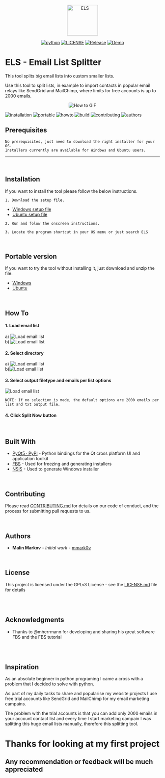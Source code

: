 <p align="center">
  <img alt="ELS" src="src/main/icons/linux/128.png" height="100" />
  <p align="center">
    <a href="https://www.python.org/"><img alt="python" src="https://img.shields.io/badge/python-3.7%2B-blue.svg"></a>
    <a href="LICENSE"><img alt="LICENSE" src="https://img.shields.io/badge/license-GPLv3-brightgreen.svg?style=flat-square"></a>
    <a href="CHANGELOG.md"><img alt="Release" src="https://img.shields.io/badge/version-1.1-red.svg"></a>
    <a href="https://github.com/mherrmann/fbs"><img alt="Demo" src="https://img.shields.io/badge/freeze-FBS-brown.svg"></a>
  </p>
</p>


# ELS - Email List Splitter
This tool splits big email lists into custom smaller lists.

Use this tool to split lists, in example to import contacts in popular email relays like SendGrid and MailChimp, where limits for free accounts is up to 2000 emails.

<p align="center">
  <img src="Screenshots/els-gif.gif" alt="How to GIF">
</p>

<p>
  <a href="#installation"><img alt="installation" src="https://img.shields.io/static/v1.svg?label=&message=Installation&color=blue"></a> 
  <a href="#portable"><img alt="portable" src="https://img.shields.io/static/v1.svg?label=&message=Portable&color=green"></a> 
  <a href="#howto"><img alt="howto" src="https://img.shields.io/static/v1.svg?label=&message=How%20To&color=blue"></a> 
  <a href="#build"><img alt="build" src="https://img.shields.io/static/v1.svg?label=&message=Build%20With&color=green"></a> 
  <a href="#contributing"><img alt="contributing" src="https://img.shields.io/static/v1.svg?label=&message=Contributing&color=blue"></a> 
  <a href="#authors"><img alt="authors" src="https://img.shields.io/static/v1.svg?label=&message=Authors&color=green"></a> 

## Prerequisites

```
No prerequisites, just need to download the right installer for your OS.
Installers currently are available for Windows and Ubuntu users. 
```
---

<br/>
<a name="installation"></a> 

## Installation
If you want to install the tool please follow the below instructions.

```
1. Download the setup file.
```
  - [Windows setup file](Installers/Windows/ELS-win64-setup.exe)
  - [Ubuntu setup file](Installers/Linux/ELS-ubuntu-setup.deb)
```
2. Run and folow the onscreen instructions.
```
```
3. Locate the program shortcut in your OS menu or just search ELS
```

<br/>
<a name="portable"></a>

## Portable version
If you want to try the tool without installing it, just download and unzip the file.

  - [Windows](Portables/Windows_Portable/ELS-Windows.zip)
  - [Ubuntu](Portables/Linux_Portable/ELS-ubuntu.zip)

<br/>
<a name="howto"></a>

## How To

#### 1. Load email list

a) ![Load email list](Screenshots/els2.png)  
b) ![Load email list](Screenshots/els2b.png)

#### 2. Select directory

a) ![Load email list](Screenshots/els3.png)  
b)![Load email list](Screenshots/els3b.png)

#### 3. Select output filetype and emails per list options

![Load email list](Screenshots/els4.png)

```
NOTE: If no selection is made, the default options are 2000 emails per list and txt output file.
```
#### 4. Click Split Now button

<br/>
<a name="build"></a>

## Built With

* [PyQt5 · PyPI](https://pypi.org/project/PyQt5/) - Python bindings for the Qt cross platform UI and application toolkit
* [FBS](https://github.com/mherrmann/fbs) - Used for freezing and generating installers
* [NSIS](https://nsis.sourceforge.io/Main_Page) - Used to generate Windows installer

<br/>
<a name="contributing"></a>

## Contributing

Please read [CONTRIBUTING.md](https://github.com/mmark0v/ELS) for details on our code of conduct, and the process for submitting pull requests to us.

<br/>
<a name="authors"></a>

## Authors

* **Malin Markov** - *Initial work* - [mmark0v](https://github.com/mmark0v/)

<br/>


## License

This project is licensed under the GPLv3 License - see the [LICENSE.md](LICENSE.md) file for details

<br/>
<br/>

## Acknowledgments

* Thanks to @mherrmann for developing and sharing his great software FBS and the FBS tutorial

<br/>
<br/>

## Inspiration

As an absolute beginner in python programing I came a cross with a problem that I decided to solve with python.

As part of my daily tasks to share and popularise my website projects I use free trial accounts like SendGrid and MailChimp for my email marketing campains. 

The problem with the trial accounts is that you can add only 2000 emails in your account contact list and every time I start marketing campain I was splitting this huge email lists manually, therefore this splitting tool.

# Thanks for looking at my first project
## Any recommendation or feedback will be much appreciated
